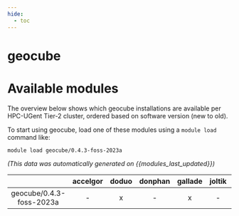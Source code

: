 ```yaml
---
hide:
  - toc
---
```


geocube
=======

# Available modules


The overview below shows which geocube installations are available per HPC-UGent Tier-2 cluster, ordered based on software version (new to old).

To start using geocube, load one of these modules using a `module load` command like:

```shell
module load geocube/0.4.3-foss-2023a
```

*(This data was automatically generated on {{modules_last_updated}})*  

| |accelgor|doduo|donphan|gallade|joltik|litleo|shinx|
| :---: | :---: | :---: | :---: | :---: | :---: | :---: | :---: |
|geocube/0.4.3-foss-2023a|-|x|-|x|-|x|x|
